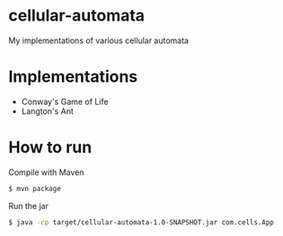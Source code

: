 # cellular-automata
My implementations of various cellular automata

# Implementations
* Conway's Game of Life
* Langton's Ant

# How to run
Compile with Maven
```Bash
$ mvn package
```

Run the jar
```Bash
$ java -cp target/cellular-automata-1.0-SNAPSHOT.jar com.cells.App
```

